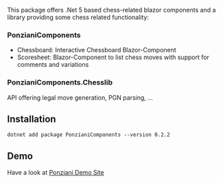 This package offers .Net 5 based chess-related blazor components and a library providing some chess related functionality:
### PonzianiComponents ### 
-  Chessboard: Interactive Chessboard Blazor-Component
- Scoresheet: Blazor-Component to list chess moves with support for comments and variations
### PonzianiComponents.Chesslib ###
API offering legal move generation, PGN parsing, ...

## Installation ##
`dotnet add package PonzianiComponents --version 0.2.2`

## Demo ##
Have a look at [Ponziani Demo Site](https://ponziani.ddns.net/)
